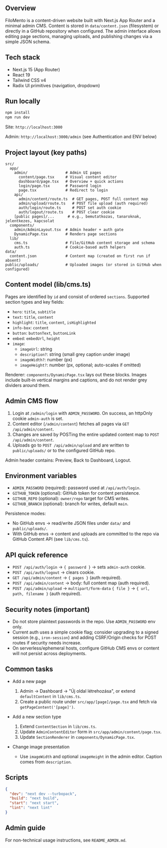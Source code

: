 ## Overview

FiloMento is a content-driven website built with Next.js App Router and a minimal admin CMS. Content is stored in `data/content.json` (filesystem) or directly in a GitHub repository when configured. The admin interface allows editing page sections, managing uploads, and publishing changes via a simple JSON schema.

## Tech stack

- Next.js 15 (App Router)
- React 19
- Tailwind CSS v4
- Radix UI primitives (navigation, dropdown)

## Run locally

```bash
npm install
npm run dev
```

Site: `http://localhost:3000`

Admin: `http://localhost:3000/admin` (see Authentication and ENV below)

## Project layout (key paths)

```text
src/
  app/
    admin/                 # Admin UI pages
      content/page.tsx     # Visual content editor
      dashboard/page.tsx   # Overview + quick actions
      login/page.tsx       # Password login
      page.tsx             # Redirect to login
    api/
      admin/content/route.ts  # GET pages, POST full content map
      admin/upload/route.ts   # POST file upload (auth required)
      auth/login/route.ts     # POST set auth cookie
      auth/logout/route.ts    # POST clear cookie
    [public pages]/...      # e.g., bemutatkozas, tanaroknak, jelentkezes, kapcsolat
  components/
    admin/AdminLayout.tsx  # Admin header + auth gate
    DynamicPage.tsx        # Renders page sections
  lib/
    cms.ts                 # File/GitHub content storage and schema
    auth.ts                # Cookie-based auth helpers
data/
  content.json             # Content map (created on first run if absent)
public/uploads/            # Uploaded images (or stored in GitHub when configured)
```

## Content model (lib/cms.ts)

Pages are identified by `id` and consist of ordered `sections`. Supported section types and key fields:

- `hero`: `title`, `subtitle`
- `text`: `title`, `content`
- `highlight`: `title`, `content`, `isHighlighted`
- `info-box`: `content`
- `button`: `buttonText`, `buttonLink`
- `embed`: `embedUrl`, `height`
- `image`:
  - `imageUrl`: string
  - `description?`: string (small grey caption under image)
  - `imageWidth?`: number (px)
  - `imageHeight?`: number (px, optional; auto-scales if omitted)

Renderer: `components/DynamicPage.tsx` lays out these blocks. Images include built‑in vertical margins and captions, and do not render grey dividers around them.

## Admin CMS flow

1. Login at `/admin/login` with `ADMIN_PASSWORD`. On success, an httpOnly cookie `admin-auth` is set.
2. Content editor (`/admin/content`) fetches all pages via `GET /api/admin/content`.
3. Changes are saved by POSTing the entire updated content map to `POST /api/admin/content`.
4. Uploads go to `POST /api/admin/upload` and are written to `public/uploads/` or to the configured GitHub repo.

Admin header contains: Preview, Back to Dashboard, Logout.

## Environment variables

- `ADMIN_PASSWORD` (required): password used at `/api/auth/login`.
- `GITHUB_TOKEN` (optional): GitHub token for content persistence.
- `GITHUB_REPO` (optional): `owner/repo` target for CMS writes.
- `GITHUB_BRANCH` (optional): branch for writes, default `main`.

Persistence modes:

- No GitHub envs → read/write JSON files under `data/` and `public/uploads/`.
- With GitHub envs → content and uploads are committed to the repo via GitHub Content API (see `lib/cms.ts`).

## API quick reference

- `POST /api/auth/login` → `{ password }` → sets `admin-auth` cookie.
- `POST /api/auth/logout` → clears cookie.
- `GET /api/admin/content` → `{ pages }` (auth required).
- `POST /api/admin/content` → body: full content map (auth required).
- `POST /api/admin/upload` → `multipart/form-data` `{ file }` → `{ url, path, filename }` (auth required).

## Security notes (important)

- Do not store plaintext passwords in the repo. Use `ADMIN_PASSWORD` env only.
- Current auth uses a simple cookie flag; consider upgrading to a signed session (e.g., `iron-session`) and adding CSRF/Origin checks for POST routes if security needs increase.
- On serverless/ephemeral hosts, configure GitHub CMS envs or content will not persist across deployments.

## Common tasks

- Add a new page
  1) Admin → Dashboard → "Új oldal létrehozása", or extend `defaultContent` in `lib/cms.ts`.
  2) Create a public route under `src/app/[page]/page.tsx` and fetch via `getPageContent('[page]')`.

- Add a new section type
  1) Extend `ContentSection` in `lib/cms.ts`.
  2) Update `AdminContentEditor` form in `src/app/admin/content/page.tsx`.
  3) Update `SectionRenderer` in `components/DynamicPage.tsx`.

- Change image presentation
  - Use `imageWidth` and optional `imageHeight` in the admin editor. Caption comes from `description`.

## Scripts

```json
{
  "dev": "next dev --turbopack",
  "build": "next build",
  "start": "next start",
  "lint": "next lint"
}
```

## Admin guide

For non-technical usage instructions, see `README_ADMIN.md`.
